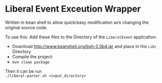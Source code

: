 # Liberal Event Exceution Wrapper

Written in bean shell to allow quick/easy modification w/o changing the original source code.

To use this:
Add these files to the Directory of the `LiberalEvent` application.

- Download http://www.beanshell.org/bsh-2.0b4.jar and place in the `Lib\` Directory
- Compile the project:
- `mvn clean package`

Then it can be run  
`./liberal-parser.sh <input_directory>`
